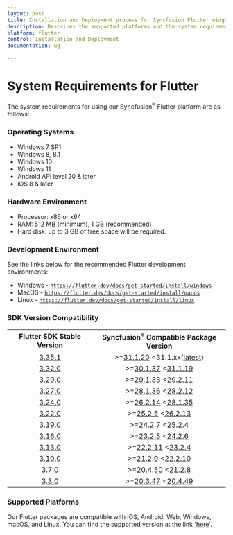 ```yaml
---
layout: post
title: Installation and Deployment process for Syncfusion Flutter widgets
description: Describes the supported platforms and the system requirements to install the Syncfusion Flutter widgets.
platform: flutter
control: Installation and Deployment
documentation: ug

---
```


# System Requirements for Flutter

The system requirements for using our Syncfusion<sup>&reg;</sup> Flutter platform are as follows:

### Operating Systems

* Windows 7 SP1
* Windows 8, 8.1
* Windows 10
* Windows 11
* Android API level 20 & later
* iOS 8 & later

### Hardware Environment

* Processor: x86 or x64
* RAM: 512 MB (minimum), 1 GB (recommended)
* Hard disk: up to 3 GB of free space will be required.

### Development Environment

See the links below for the recommended Flutter development environments:

* Windows - [`https://flutter.dev/docs/get-started/install/windows`](https://docs.flutter.dev/get-started/install/windows)
* MacOS - [`https://flutter.dev/docs/get-started/install/macos`](https://docs.flutter.dev/get-started/install/macos)
* Linux - [`https://flutter.dev/docs/get-started/install/linux`](https://docs.flutter.dev/get-started/install/linux)

### SDK Version Compatibility

<table>
    <tr>
        <th style="text-align:center">Flutter SDK Stable Version</th>
        <th style="text-align:center">Syncfusion<sup>&reg;</sup> Compatible Package Version</th>
    </tr>
        <tr>
        <td style="text-align:center">
           <a href="https://storage.googleapis.com/flutter_infra_release/releases/stable/windows/flutter_windows_3.35.1-stable.zip">3.35.1</a>
        </td>
        <td style="text-align:center">>=<a href="https://pub.dev/packages/syncfusion_flutter_charts/versions/31.1.20">31.1.20</a> <31.1.xx(<a href="https://pub.dev/packages?q=publisher%3Asyncfusion.com&page=2">latest</a>)
        </td>
    </tr>
    <tr>
        <td style="text-align:center">
           <a href="https://storage.googleapis.com/flutter_infra_release/releases/stable/windows/flutter_windows_3.32.0-stable.zip">3.32.0</a>
        </td>
        <td style="text-align:center">>=<a href="https://pub.dev/packages/syncfusion_flutter_charts/versions/30.1.37">30.1.37</a> <<a href="https://pub.dev/packages/syncfusion_flutter_charts/versions/31.1.19">31.1.19</a>
        </td>
    </tr>
    <tr>
        <td style="text-align:center">
           <a href="https://storage.googleapis.com/flutter_infra_release/releases/stable/windows/flutter_windows_3.29.0-stable.zip">3.29.0</a>
        </td>
        <td style="text-align:center">>=<a href="https://pub.dev/packages/syncfusion_flutter_charts/versions/29.1.33">29.1.33</a> <<a href="https://pub.dev/packages/syncfusion_flutter_charts/versions/29.2.11">29.2.11</a>
        </td>
    </tr>
        <tr>
        <td style="text-align:center">
           <a href="https://storage.googleapis.com/flutter_infra_release/releases/stable/windows/flutter_windows_3.27.0-stable.zip">3.27.0</a>
        </td>
        <td style="text-align:center">>=<a href="https://pub.dev/packages/syncfusion_flutter_charts/versions/28.1.36">28.1.36</a> <<a href="https://pub.dev/packages/syncfusion_flutter_charts/versions/28.2.12">28.2.12</a>
        </td>
    </tr>
    <tr>
        <td style="text-align:center">
           <a href="https://storage.googleapis.com/flutter_infra_release/releases/stable/windows/flutter_windows_3.24.0-stable.zip">3.24.0</a>
        </td>
        <td style="text-align:center">>=<a href="https://pub.dev/packages/syncfusion_flutter_charts/versions/26.2.14">26.2.14</a> <<a href="https://pub.dev/packages/syncfusion_flutter_charts/versions/28.1.35">28.1.35</a>
        </td>
    </tr>
    <tr>
        <td style="text-align:center">
           <a href="https://storage.googleapis.com/flutter_infra_release/releases/stable/windows/flutter_windows_3.22.0-stable.zip">3.22.0</a>
        </td>
        <td style="text-align:center">>=<a href="https://pub.dev/packages/syncfusion_flutter_charts/versions/25.2.5">25.2.5</a> <<a href="https://pub.dev/packages/syncfusion_flutter_charts/versions/26.2.13">26.2.13</a>
        </td>
    </tr>
      <tr>
        <td style="text-align:center">
           <a href="https://storage.googleapis.com/flutter_infra_release/releases/stable/windows/flutter_windows_3.19.0-stable.zip">3.19.0</a>
        </td>
        <td style="text-align:center">>=<a href="https://pub.dev/packages/syncfusion_flutter_charts/versions/24.2.7">24.2.7</a> <<a href="https://pub.dev/packages/syncfusion_flutter_charts/versions/25.2.4">25.2.4</a>
        </td>
    </tr>
      <tr>
        <td style="text-align:center">
           <a href="https://storage.googleapis.com/flutter_infra_release/releases/stable/windows/flutter_windows_3.16.0-stable.zip">3.16.0</a>
        </td>
        <td style="text-align:center">>=<a href="https://pub.dev/packages/syncfusion_flutter_charts/versions/23.2.5">23.2.5</a> <<a href="https://pub.dev/packages/syncfusion_flutter_charts/versions/24.2.6">24.2.6</a>
        </td>
    </tr>
     <tr>
        <td style="text-align:center">
           <a href="https://storage.googleapis.com/flutter_infra_release/releases/stable/windows/flutter_windows_3.13.0-stable.zip">3.13.0</a>
        </td>
        <td style="text-align:center">>=<a href="https://pub.dev/packages/syncfusion_flutter_charts/versions/22.2.11">22.2.11</a> <<a href="https://pub.dev/packages/syncfusion_flutter_charts/versions/23.2.4">23.2.4</a>
        </td>
    </tr>
     <tr>
        <td style="text-align:center">
           <a href="https://storage.googleapis.com/flutter_infra_release/releases/stable/windows/flutter_windows_3.10.0-stable.zip">3.10.0</a>
        </td>
        <td style="text-align:center">>=<a href="https://pub.dev/packages/syncfusion_flutter_charts/versions/21.2.9">21.2.9</a> <<a href="https://pub.dev/packages/syncfusion_flutter_charts/versions/22.2.10">22.2.10</a>
        </td>
    </tr>
     <tr>
        <td style="text-align:center">
           <a href="https://storage.googleapis.com/flutter_infra_release/releases/stable/windows/flutter_windows_3.7.0-stable.zip">3.7.0</a>
        </td>
        <td style="text-align:center">>=<a href="https://pub.dev/packages/syncfusion_flutter_charts/versions/20.4.50">20.4.50</a> <<a href="https://pub.dev/packages/syncfusion_flutter_charts/versions/21.2.8">21.2.8</a>
        </td>
    </tr>
     <tr>
        <td style="text-align:center">
           <a href="https://storage.googleapis.com/flutter_infra_release/releases/stable/windows/flutter_windows_3.3.0-stable.zip">3.3.0</a>
        </td>
        <td style="text-align:center">>=<a href="https://pub.dev/packages/syncfusion_flutter_charts/versions/20.3.47">20.3.47</a> <<a href="https://pub.dev/packages/syncfusion_flutter_charts/versions/20.4.49">20.4.49</a>
        </td>
    </tr>
</table>

### Supported Platforms

Our Flutter packages are compatible with iOS, Android, Web, Windows, macOS, and Linux. You can find the supported version at the link ['here'](https://docs.flutter.dev/reference/supported-platforms#supported-platforms).
